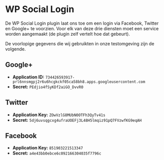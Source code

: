 # WP Social Login

De WP Social Login plugin laat ons toe om een login via Facebook, Twitter en Google+ te voorzien. Voor elk van deze drie diensten moet een service worden aangemaakt (de plugin zelf vertelt hoe dat gebeurt). 

De voorlopige gegevens die wij gebruikten in onze testomgeving zijn de volgende. 

## Google+

* **Application ID:** `734426593917-prl6nnsmgpj2r6u6hcgkckf05ca58bh8.apps.googleusercontent.com`
* **Secret:** `PEdjio4fSyKDf2aiGO_DvvR0`

## Twitter
* **Application Key:** `ZOwVzlG8MUbN0OTFh3QyTv41s`
* **Secret:** `5dj6uvsqgcxg4ufraUOEFj3L48H5lmqiz91pQ7FVzwfKG9eqAH`

## Facebook
* **Application Key:** `851903221513347`
* **Secret:** `a4e43bb0ebce6c092166304035f7796c`
